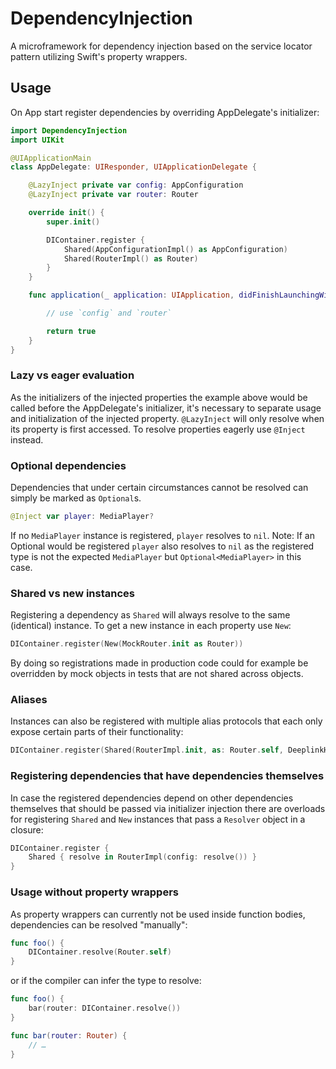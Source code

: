# DependencyInjection

A microframework for dependency injection based on the service locator pattern utilizing Swift's property wrappers.

## Usage
On App start register dependencies by overriding AppDelegate's initializer:
```Swift
import DependencyInjection
import UIKit

@UIApplicationMain
class AppDelegate: UIResponder, UIApplicationDelegate {

    @LazyInject private var config: AppConfiguration
    @LazyInject private var router: Router

    override init() {
        super.init()

        DIContainer.register {
            Shared(AppConfigurationImpl() as AppConfiguration)
            Shared(RouterImpl() as Router)
        }
    }

    func application(_ application: UIApplication, didFinishLaunchingWithOptions launchOptions: [UIApplication.LaunchOptionsKey: Any]?) -> Bool {

        // use `config` and `router`

        return true
    }
}
```
### Lazy vs eager evaluation
As the initializers of the injected properties the example above would be called before the AppDelegate's initializer, it's necessary to separate usage and initialization of the injected property. `@LazyInject` will only resolve when its property is first accessed. To resolve properties eagerly use `@Inject` instead.

### Optional dependencies
Dependencies that under certain circumstances cannot be resolved can simply be marked as `Optional`s.
```Swift
@Inject var player: MediaPlayer?
```
If no `MediaPlayer` instance is registered, `player` resolves to `nil`.
Note: If an Optional would be registered `player` also resolves to `nil` as the registered type is not the expected `MediaPlayer` but `Optional<MediaPlayer>` in this case.

### Shared vs new instances
Registering a dependency as `Shared` will always resolve to the same (identical) instance. To get a new instance in each property use `New`:
```Swift
DIContainer.register(New(MockRouter.init as Router))
```
By doing so registrations made in production code could for example be overridden by mock objects in tests that are not shared across objects.

### Aliases
Instances can also be registered with multiple alias protocols that each only expose certain parts of their functionality:
```Swift
DIContainer.register(Shared(RouterImpl.init, as: Router.self, DeeplinkHandler.self))
```

### Registering dependencies that have dependencies themselves
In case the registered dependencies depend on other dependencies themselves that should be passed via initializer injection there are overloads for registering `Shared` and `New` instances that pass a `Resolver` object in a closure:
```Swift
DIContainer.register {
    Shared { resolve in RouterImpl(config: resolve()) }
}
```

### Usage without property wrappers
As property wrappers can currently not be used inside function bodies, dependencies can be resolved "manually":
```Swift
func foo() {
    DIContainer.resolve(Router.self)
}
```

or if the compiler can infer the type to resolve:
```Swift
func foo() {
    bar(router: DIContainer.resolve())
}

func bar(router: Router) {
    // …
}
```
